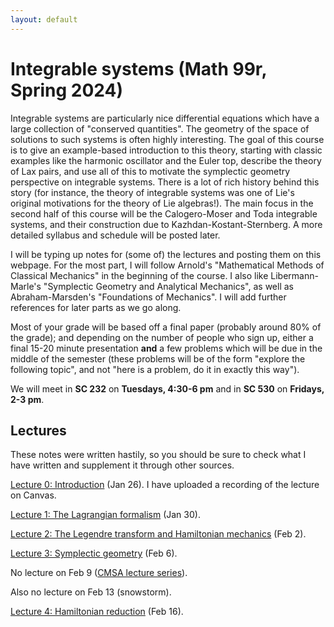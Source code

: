 ```yaml
---
layout: default
---
```

<script type="text/javascript" async=""
src="https://www.google-analytics.com/analytics.js"></script>
<script async=""
src="https://www.googletagmanager.com/gtag/js?id=UA-109004213-1"></script>
<script>
  window.dataLayer = window.dataLayer || [];
    function gtag(){dataLayer.push(arguments);}
      gtag('js', new Date());

        gtag('config', 'UA-109004213-1');
</script>
<script type="text/javascript"
src="https://cdn.mathjax.org/mathjax/latest/MathJax.js?config=TeX-AMS-MML_HTMLorMML">
</script>


<h1>Integrable systems (Math 99r, Spring 2024)</h1>

Integrable systems are particularly nice differential equations which have a
large collection of "conserved quantities". The geometry of the space of
solutions to such systems is often highly interesting. The goal of this course
is to give an example-based introduction to this theory, starting with classic
examples like the harmonic oscillator and the Euler top, describe the theory of
Lax pairs, and use all of this to motivate the symplectic geometry perspective
on integrable systems. There is a lot of rich history behind this story (for
instance, the theory of integrable systems was one of Lie's original motivations
for the theory of Lie algebras!).
The main focus in the second half of this course will be the Calogero-Moser and
Toda integrable systems, and their construction due to
Kazhdan-Kostant-Sternberg. A more detailed syllabus and schedule will be posted
later. 

I will be typing up notes for (some of) the lectures and posting them on
this webpage. For the most part, I will follow Arnold's "Mathematical Methods of
Classical Mechanics" in the beginning of the course. I also like
Libermann-Marle's "Symplectic Geometry and Analytical Mechanics", as well as
Abraham-Marsden's "Foundations of Mechanics".
I will add further references for later parts as we go along.

Most of your grade will be based off a final paper (probably around 80% of the
grade); and depending on the number of people who sign up, either a final 15-20
minute presentation <b>and</b> a few problems which will be due in the middle of
the semester (these problems will be of the form "explore the following topic",
and not "here is a problem, do it in exactly this way").

We will meet in <b>SC 232</b> on <b>Tuesdays, 4:30-6 pm</b> and in <b> SC
530</b> on <b>Fridays, 2-3 pm</b>.

<h2>Lectures</h2>

These notes were written hastily, so you should be sure to check what I have
written and supplement it through other sources.

<a href = "/files/math-99/lec0-math-99.pdf">Lecture 0: Introduction</a> (Jan
26). I have uploaded a recording of the lecture on Canvas.

<a href = "/files/math-99/lec1-math-99.pdf">Lecture 1: The Lagrangian
formalism</a> (Jan 30).

<a href = "/files/math-99/lec2-math-99.pdf">Lecture 2: The Legendre transform
and Hamiltonian mechanics</a> (Feb 2).

<a href = "/files/math-99/lec3-math-99.pdf">Lecture 3: Symplectic geometry</a>
(Feb 6).

No lecture on Feb 9 (<a href =
"https://cmsa.fas.harvard.edu/events-archive/category/aqft-lecture-series/">CMSA
lecture series</a>).

Also no lecture on Feb 13 (snowstorm).

<a href = "/files/math-99/lec4-math-99.pdf">Lecture 4: Hamiltonian reduction</a>
(Feb 16).
